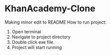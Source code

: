# KhanAcademy-Clone

Making minor edit to README
How to run project:
1. Open terminal
2. Navigate to project directory
3. Double click exe file.
4. Project will start running
